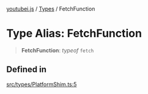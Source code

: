 [youtubei.js](../../../README.md) / [Types](../README.md) / FetchFunction

# Type Alias: FetchFunction

> **FetchFunction**: *typeof* `fetch`

## Defined in

[src/types/PlatformShim.ts:5](https://github.com/LuanRT/YouTube.js/blob/4729016fb98e7045ee4043857be7eef780c01e35/src/types/PlatformShim.ts#L5)
